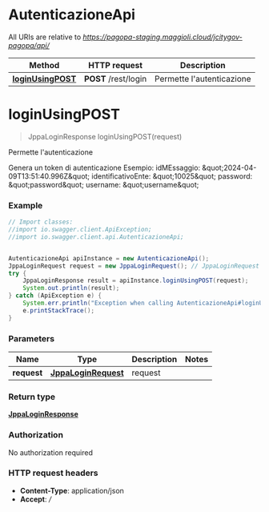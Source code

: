 # AutenticazioneApi

All URIs are relative to *https://pagopa-staging.maggioli.cloud/jcitygov-pagopa/api/*

Method | HTTP request | Description
------------- | ------------- | -------------
[**loginUsingPOST**](AutenticazioneApi.md#loginUsingPOST) | **POST** /rest/login | Permette l&#39;autenticazione


<a name="loginUsingPOST"></a>
# **loginUsingPOST**
> JppaLoginResponse loginUsingPOST(request)

Permette l&#39;autenticazione

Genera un token di autenticazione   Esempio:   idMEssaggio: \&quot;2024-04-09T13:51:40.996Z\&quot;  identificativoEnte: \&quot;10025\&quot;    password: \&quot;password\&quot;   username: \&quot;username\&quot;

### Example
```java
// Import classes:
//import io.swagger.client.ApiException;
//import io.swagger.client.api.AutenticazioneApi;


AutenticazioneApi apiInstance = new AutenticazioneApi();
JppaLoginRequest request = new JppaLoginRequest(); // JppaLoginRequest | request
try {
    JppaLoginResponse result = apiInstance.loginUsingPOST(request);
    System.out.println(result);
} catch (ApiException e) {
    System.err.println("Exception when calling AutenticazioneApi#loginUsingPOST");
    e.printStackTrace();
}
```

### Parameters

Name | Type | Description  | Notes
------------- | ------------- | ------------- | -------------
 **request** | [**JppaLoginRequest**](JppaLoginRequest.md)| request |

### Return type

[**JppaLoginResponse**](JppaLoginResponse.md)

### Authorization

No authorization required

### HTTP request headers

 - **Content-Type**: application/json
 - **Accept**: */*

